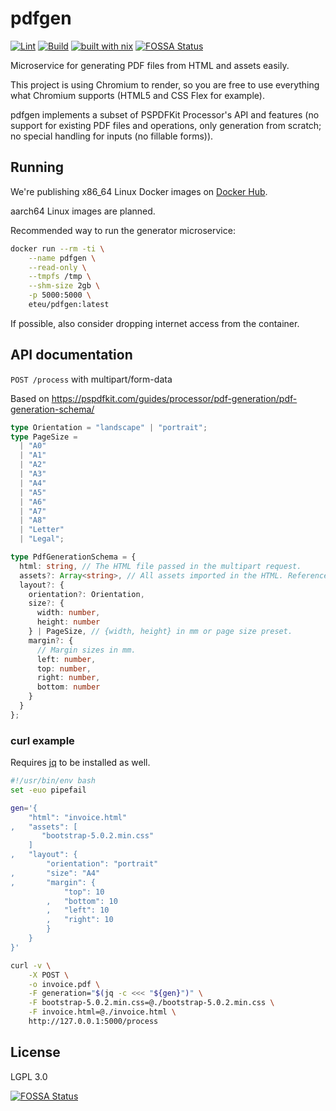 # pdfgen

[![Lint](https://github.com/eteu-technologies/pdfgen/actions/workflows/lint.yml/badge.svg)](https://github.com/eteu-technologies/pdfgen/actions/workflows/lint.yml)
[![Build](https://github.com/eteu-technologies/pdfgen/actions/workflows/build.yml/badge.svg)](https://github.com/eteu-technologies/pdfgen/actions/workflows/build.yml)
[![built with nix](https://builtwithnix.org/badge.svg)](https://builtwithnix.org)
[![FOSSA Status](https://app.fossa.com/api/projects/git%2Bgithub.com%2Feteu-technologies%2Fpdfgen.svg?type=shield)](https://app.fossa.com/projects/git%2Bgithub.com%2Feteu-technologies%2Fpdfgen?ref=badge_shield)


Microservice for generating PDF files from HTML and assets easily.

This project is using Chromium to render, so you are free to use everything what Chromium supports (HTML5 and CSS Flex for example).

pdfgen implements a subset of PSPDFKit Processor's API and features (no support for existing PDF files and operations, only
generation from scratch; no special handling for inputs (no fillable forms)).

## Running

We're publishing x86_64 Linux Docker images on [Docker Hub](https://hub.docker.com/r/eteu/pdfgen).

aarch64 Linux images are planned.

Recommended way to run the generator microservice:

```bash
docker run --rm -ti \
    --name pdfgen \
    --read-only \
    --tmpfs /tmp \
    --shm-size 2gb \
    -p 5000:5000 \
    eteu/pdfgen:latest
```

If possible, also consider dropping internet access from the container.

## API documentation

`POST /process` with multipart/form-data

Based on https://pspdfkit.com/guides/processor/pdf-generation/pdf-generation-schema/

```typescript
type Orientation = "landscape" | "portrait";
type PageSize =
  | "A0"
  | "A1"
  | "A2"
  | "A3"
  | "A4"
  | "A5"
  | "A6"
  | "A7"
  | "A8"
  | "Letter"
  | "Legal";

type PdfGenerationSchema = {
  html: string, // The HTML file passed in the multipart request.
  assets?: Array<string>, // All assets imported in the HTML. Reference the name passed in the multipart request.
  layout?: {
    orientation?: Orientation,
    size?: {
      width: number,
      height: number
    } | PageSize, // {width, height} in mm or page size preset.
    margin?: {
      // Margin sizes in mm.
      left: number,
      top: number,
      right: number,
      bottom: number
    }
  }
};
```

### curl example

Requires [jq](https://stedolan.github.io/jq/) to be installed as well.

```bash
#!/usr/bin/env bash
set -euo pipefail

gen='{
    "html": "invoice.html"
,   "assets": [
       "bootstrap-5.0.2.min.css"
    ]
,   "layout": {
        "orientation": "portrait"
,       "size": "A4"
,       "margin": {
            "top": 10
        ,   "bottom": 10
        ,   "left": 10
        ,   "right": 10
        }
    }
}'

curl -v \
    -X POST \
    -o invoice.pdf \
    -F generation="$(jq -c <<< "${gen}")" \
    -F bootstrap-5.0.2.min.css=@./bootstrap-5.0.2.min.css \
    -F invoice.html=@./invoice.html \
	http://127.0.0.1:5000/process
```

## License

LGPL 3.0


[![FOSSA Status](https://app.fossa.com/api/projects/git%2Bgithub.com%2Feteu-technologies%2Fpdfgen.svg?type=large)](https://app.fossa.com/projects/git%2Bgithub.com%2Feteu-technologies%2Fpdfgen?ref=badge_large)